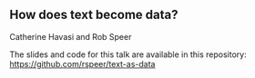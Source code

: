 ## How does text become data?

Catherine Havasi and Rob Speer

The slides and code for this talk are available in this repository:
https://github.com/rspeer/text-as-data
